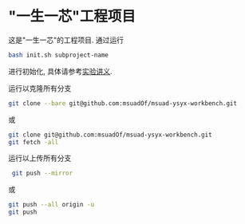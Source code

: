 # "一生一芯"工程项目

这是"一生一芯"的工程项目. 通过运行
```bash
bash init.sh subproject-name
```
进行初始化, 具体请参考[实验讲义][lecture note].

[lecture note]: https://ysyx.oscc.cc/docs/

运行以克隆所有分支
```bash
git clone --bare git@github.com:msuadOf/msuad-ysyx-workbench.git
```
或
```bash
git clone git@github.com:msuadOf/msuad-ysyx-workbench.git
git fetch -all
```

运行以上传所有分支
```bash
 git push --mirror
```
或
```bash
git push --all origin -u
git push
```
